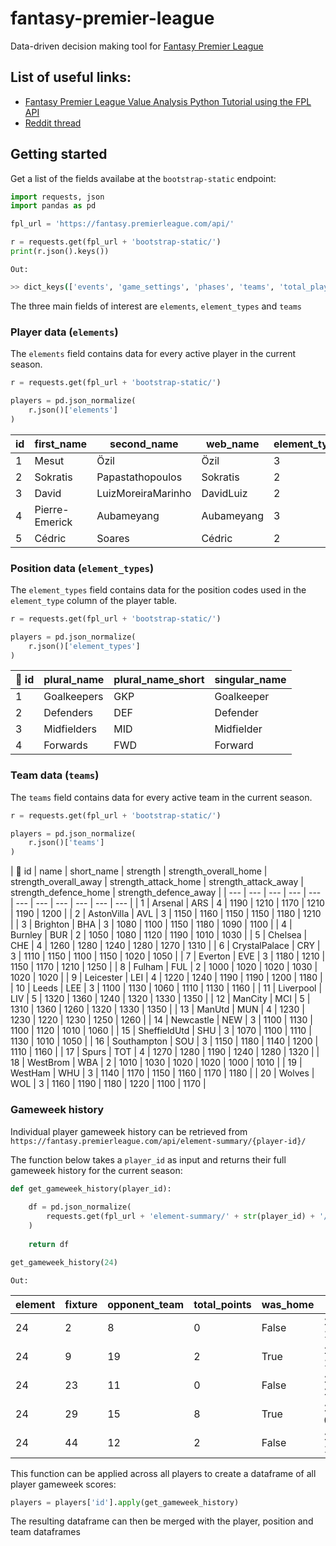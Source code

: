 # fantasy-premier-league
Data-driven decision making tool for [Fantasy Premier League](https://fantasy.premierleague.com/)

## List of useful links:
  * [Fantasy Premier League Value Analysis Python Tutorial using the FPL API](https://towardsdatascience.com/fantasy-premier-league-value-analysis-python-tutorial-using-the-fpl-api-8031edfe9910)
  * [Reddit thread](https://www.reddit.com/r/FantasyPL/comments/c64rrx/fpl_api_url_has_been_changed/)

## Getting started

Get a list of the fields availabe at the `bootstrap-static` endpoint:
```python
import requests, json
import pandas as pd

fpl_url = 'https://fantasy.premierleague.com/api/'

r = requests.get(fpl_url + 'bootstrap-static/')
print(r.json().keys())
```
`Out:`
```bash
>> dict_keys(['events', 'game_settings', 'phases', 'teams', 'total_players', 'elements', 'element_stats', 'element_types'])

```
The three main fields of interest are `elements`, `element_types` and `teams`

### Player data (`elements`)
The `elements` field contains data for every active player in the current season.

```python
r = requests.get(fpl_url + 'bootstrap-static/')

players = pd.json_normalize(
    r.json()['elements']
)
```

|id|first_name|second_name|web_name|element_type|team|total_points|dreamteam_count|in_dreamteam|now_cost|points_per_game|minutes|goals_scored|assists|clean_sheets|goals_conceded|own_goals|penalties_saved|penalties_missed|yellow_cards|red_cards|saves|bonus|bps|influence|creativity|threat|ict_index|influence_rank|influence_rank_type|creativity_rank|creativity_rank_type|threat_rank|threat_rank_type|ict_index_rank|ict_index_rank_type|
| --- | --- | --- | --- | --- | --- | --- | --- | --- | --- | --- | --- | --- | --- | --- | --- | --- | --- | --- | --- | --- | --- | --- | --- | --- | --- | --- | --- | --- | --- | --- | --- | --- | --- | --- | --- |
|1|Mesut|Özil|Özil|3|1|0|0|False|68|0|0|0|0|0|0|0|0|0|0|0|0|0|0|0|0|0|0|604|240|604|240|604|240|604|240|
|2|Sokratis|Papastathopoulos|Sokratis|2|1|0|0|False|49|0|0|0|0|0|0|0|0|0|0|0|0|0|0|0|0|0|0|566|212|556|212|543|206|567|212|
|3|David|LuizMoreiraMarinho|DavidLuiz|2|1|7|0|False|55|1.2|364|0|0|0|7|0|0|0|0|0|0|0|52|72|23.1|22|11.7|239|93|270|79|267|78|297|100|
|4|Pierre-Emerick|Aubameyang|Aubameyang|3|1|37|0|False|115|3.4|986|2|1|3|14|0|0|0|2|0|0|1|123|141.4|170.8|277|58.9|135|51|42|30|31|15|36|20|
|5|Cédric|Soares|Cédric|2|1|0|0|False|46|0|0|0|0|0|0|0|0|0|0|0|0|0|0|0|0|0|0|542|206|529|206|504|197|543|206|

### Position data (`element_types`)
The `element_types` field contains data for the position codes used in the `element_type` column of the player table.

```python
r = requests.get(fpl_url + 'bootstrap-static/')

players = pd.json_normalize(
    r.json()['element_types']
)
```

|:key: id|plural_name|plural_name_short|singular_name|
| --- | --- | --- | --- |
|1|Goalkeepers|GKP|Goalkeeper|
|2|Defenders|DEF|Defender|
|3|Midfielders|MID|Midfielder|
|4|Forwards|FWD|Forward|

### Team data (`teams`)
The `teams` field contains data for every active team in the current season.

```python
r = requests.get(fpl_url + 'bootstrap-static/')

players = pd.json_normalize(
    r.json()['teams']
)
```

| :key: id | name | short_name | strength | strength_overall_home | strength_overall_away | strength_attack_home | strength_attack_away | strength_defence_home | strength_defence_away |
| --- | --- | --- | --- | --- | --- | --- | --- | --- | --- | --- |
| 1 | Arsenal | ARS | 4 | 1190 | 1210 | 1170 | 1210 | 1190 | 1200 |
| 2 | AstonVilla | AVL | 3 | 1150 | 1160 | 1150 | 1150 | 1180 | 1210 |
| 3 | Brighton | BHA | 3 | 1080 | 1100 | 1150 | 1180 | 1090 | 1100 |
| 4 | Burnley | BUR | 2 | 1050 | 1080 | 1120 | 1190 | 1010 | 1030 |
| 5 | Chelsea | CHE | 4 | 1260 | 1280 | 1240 | 1280 | 1270 | 1310 |
| 6 | CrystalPalace | CRY | 3 | 1110 | 1150 | 1100 | 1150 | 1020 | 1050 |
| 7 | Everton | EVE | 3 | 1180 | 1210 | 1150 | 1170 | 1210 | 1250 |
| 8 | Fulham | FUL | 2 | 1000 | 1020 | 1020 | 1030 | 1020 | 1020 |
| 9 | Leicester | LEI | 4 | 1220 | 1240 | 1190 | 1190 | 1200 | 1180 |
| 10 | Leeds | LEE | 3 | 1100 | 1130 | 1060 | 1110 | 1130 | 1160 |
| 11 | Liverpool | LIV | 5 | 1320 | 1360 | 1240 | 1320 | 1330 | 1350 |
| 12 | ManCity | MCI | 5 | 1310 | 1360 | 1260 | 1320 | 1330 | 1350 |
| 13 | ManUtd | MUN | 4 | 1230 | 1230 | 1220 | 1230 | 1250 | 1260 |
| 14 | Newcastle | NEW | 3 | 1100 | 1130 | 1100 | 1120 | 1010 | 1060 |
| 15 | SheffieldUtd | SHU | 3 | 1070 | 1100 | 1110 | 1130 | 1010 | 1050 |
| 16 | Southampton | SOU | 3 | 1150 | 1180 | 1140 | 1200 | 1110 | 1160 |
| 17 | Spurs | TOT | 4 | 1270 | 1280 | 1190 | 1240 | 1280 | 1320 |
| 18 | WestBrom | WBA | 2 | 1010 | 1030 | 1020 | 1020 | 1000 | 1010 |
| 19 | WestHam | WHU | 3 | 1140 | 1170 | 1150 | 1160 | 1170 | 1180 |
| 20 | Wolves | WOL | 3 | 1160 | 1190 | 1180 | 1220 | 1100 | 1170 |

### Gameweek history
Individual player gameweek history can be retrieved from `https://fantasy.premierleague.com/api/element-summary/{player-id}/`

The function below takes a `player_id` as input and returns their full gameweek history for the current season:
```python
def get_gameweek_history(player_id):
    
    df = pd.json_normalize(
        requests.get(fpl_url + 'element-summary/' + str(player_id) + '/').json()['history']
    )
    
    return df

get_gameweek_history(24)

```
`Out:`

|element|fixture|opponent_team|total_points|was_home|kickoff_time|team_h_score|team_a_score|round|minutes|goals_scored|assists|clean_sheets|goals_conceded|own_goals|penalties_saved|penalties_missed|yellow_cards|red_cards|saves|bonus|bps|influence|creativity|threat|ict_index|value|transfers_balance|selected|transfers_in|transfers_out|
| --- | --- | --- | --- | --- | --- | --- | --- | --- | --- | --- | --- | --- | --- | --- | --- | --- | --- | --- | --- | --- | --- | --- | --- | --- | --- | --- | --- | --- | --- | --- |
|24|2|8|0|False|2020-09-12T11:30:00Z|0|3|1|0|0|0|0|0|0|0|0|0|0|0|0|0|0|0|0|0|55|0|491508|0|0|
|24|9|19|2|True|2020-09-19T19:00:00Z|2|1|2|88|0|0|0|1|0|0|0|0|0|0|0|8|7.4|20.3|30|5.8|54|-145334|357292|7716|153050|
|24|23|11|0|False|2020-09-28T19:00:00Z|3|1|3|0|0|0|0|0|0|0|0|0|0|0|0|0|0|0|0|0|54|-81091|286264|14805|95896|
|24|29|15|8|True|2020-10-04T13:00:00Z|2|1|4|86|1|0|0|1|0|0|0|0|0|0|1|29|40.6|6|53|10|53|-47534|243259|9105|56639|
|24|44|12|2|False|2020-10-17T16:30:00Z|1|0|5|90|0|0|0|1|0|0|0|0|0|0|0|18|20.6|17.5|38|7.6|53|-24953|224096|16280|41233|

This function can be applied across all players to create a dataframe of all player gameweek scores:
```python
players = players['id'].apply(get_gameweek_history)
```
The resulting dataframe can then be merged with the player, position and team dataframes